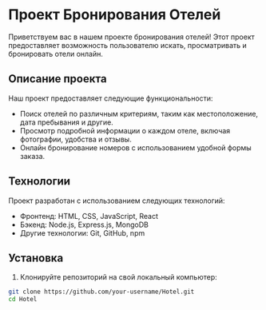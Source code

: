 # Проект Бронирования Отелей

Приветствуем вас в нашем проекте бронирования отелей! Этот проект предоставляет возможность пользователю искать, просматривать и бронировать отели онлайн.

## Описание проекта

Наш проект предоставляет следующие функциональности:

- Поиск отелей по различным критериям, таким как местоположение, дата пребывания и другие.
- Просмотр подробной информации о каждом отеле, включая фотографии, удобства и отзывы.
- Онлайн бронирование номеров с использованием удобной формы заказа.

## Технологии

Проект разработан с использованием следующих технологий:

- Фронтенд: HTML, CSS, JavaScript, React
- Бэкенд: Node.js, Express.js, MongoDB
- Другие технологии: Git, GitHub, npm

## Установка
1. Клонируйте репозиторий на свой локальный компьютер:

```bash
git clone https://github.com/your-username/Hotel.git
cd Hotel
